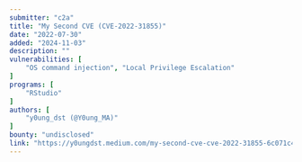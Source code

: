 ```yaml
---
submitter: "c2a"
title: "My Second CVE (CVE-2022-31855)"
date: "2022-07-30"
added: "2024-11-03"
description: ""
vulnerabilities: [
    "OS command injection", "Local Privilege Escalation"
]
programs: [
    "RStudio"
]
authors: [
    "y0ung_dst (@Y0ung_MA)"
]
bounty: "undisclosed"
link: "https://y0ungdst.medium.com/my-second-cve-cve-2022-31855-6c071c4fb9d9"
---
```




